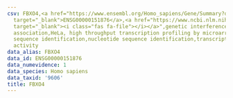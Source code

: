 ```yaml
---
csv: FBXO4,<a href="https://www.ensembl.org/Homo_sapiens/Gene/Summary?db=core;g=ENSG00000151876"
  target="_blank">ENSG00000151876</a>,<a href="https://www.ncbi.nlm.nih.gov/pubmed/17216044"
  target="_blank"><i class="fas fa-file"></i></a>",genetic interference,functional
  association,HeLa, high throughput transcription profiling by microarray,nucleotide
  sequence identification,nucleotide sequence identification,transcriptional regulation,up-regulates
  activity
data_alias: FBXO4
data_id: ENSG00000151876
data_numevidence: 1
data_species: Homo sapiens
data_taxid: '9606'
title: FBXO4
---
```

